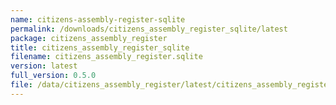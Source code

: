 ```yaml
---
name: citizens-assembly-register-sqlite
permalink: /downloads/citizens_assembly_register_sqlite/latest
package: citizens_assembly_register
title: citizens_assembly_register_sqlite
filename: citizens_assembly_register.sqlite
version: latest
full_version: 0.5.0
file: /data/citizens_assembly_register/latest/citizens_assembly_register.sqlite
---
```

